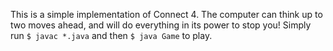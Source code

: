 This is a simple implementation of Connect 4. The computer can think up to two moves ahead, and will do everything in its power to stop you! Simply run `$ javac *.java` and then `$ java Game` to play.
